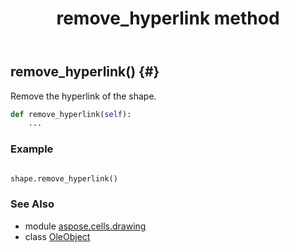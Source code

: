 ﻿---
title: remove_hyperlink method
second_title: Aspose.Cells for Python via .NET API References
description: 
type: docs
weight: 160
url: /aspose.cells.drawing/oleobject/remove_hyperlink/
is_root: false
---

## remove_hyperlink() {#}

Remove the hyperlink of the shape.



```python
def remove_hyperlink(self):
    ...
```



### Example 


```python

shape.remove_hyperlink()

```



### See Also
* module [aspose.cells.drawing](../../)
* class [OleObject](/cells/python-net/aspose.cells.drawing/oleobject)
